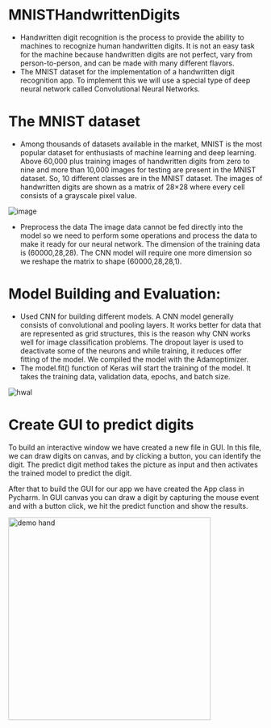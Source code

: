 # MNISTHandwrittenDigits

- Handwritten digit recognition is the process to provide the ability to machines to recognize human handwritten digits. It is not an easy task for the machine 
because handwritten digits are not perfect, vary from person-to-person, and can be made with many different flavors.
- The MNIST dataset for the implementation of a handwritten digit recognition app. To implement this we will use a special type of deep neural network called 
Convolutional Neural Networks. 

# The MNIST dataset

- Among thousands of datasets available in the market, MNIST is the most popular dataset for enthusiasts of machine learning and deep learning. Above 60,000 plus training images of handwritten digits from zero to nine and more than 10,000 images for testing are present in the MNIST dataset. So, 10 different classes are in the MNIST dataset. The images of handwritten digits are shown as a matrix of 28×28 where every cell consists of a grayscale pixel value.

![image](https://user-images.githubusercontent.com/101788326/186684077-e7a00d34-d5ea-48f4-896f-7f38aa464299.png)

- Preprocess the data
The image data cannot be fed directly into the model so we need to perform some operations and process the data to make it ready for our neural network. The dimension of the training data is (60000,28,28). The CNN model will require one more dimension so we reshape the matrix to shape (60000,28,28,1).
# Model Building and Evaluation:
- Used CNN for building different models. A CNN model generally consists of convolutional and pooling layers. It works better for data that are represented as grid structures, this is the reason why CNN works well for image classification problems. The dropout layer is used to deactivate some of the neurons and while training, it reduces offer fitting of the model. We compiled the model with the Adamoptimizer.
- The model.fit() function of Keras will start the training of the model. It takes the training data, validation data, epochs, and batch size.

![hwal](https://user-images.githubusercontent.com/101788326/186682622-5554abed-289f-4ebc-8e5d-da88412dedfb.jpg)

# Create GUI to predict digits
To build an interactive window we have created a new file in GUI. In this file, we can draw digits on canvas, and by clicking a button, you can identify the digit. The  predict digit method takes the picture as input and then activates the trained model to predict the digit.

After that to build the GUI for our app we have created the App class in Pycharm. In GUI canvas you can draw a digit by capturing the mouse event and with a button click, we hit the predict function and show the results.

<img width="401" alt="demo hand" src="https://user-images.githubusercontent.com/101788326/186688741-cdaff2da-e001-45c8-b0da-f90e5ac495e8.png">
